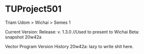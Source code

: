# TUProject501
Triam Udom > Wichai > Semes 1

Current Version:
  Release: v. 1.3.0 //Used to present to Wichai
  Beta: snapshot 20w42a
  
Vector Program Version History
  20w42a: lazy to write shit here.
